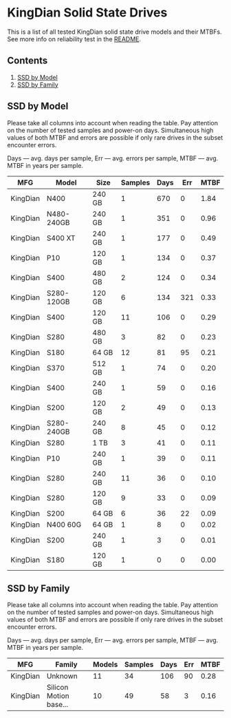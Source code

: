KingDian Solid State Drives
===========================

This is a list of all tested KingDian solid state drive models and their MTBFs. See
more info on reliability test in the [README](https://github.com/linuxhw/SMART).

Contents
--------

1. [ SSD by Model  ](#ssd-by-model)
2. [ SSD by Family ](#ssd-by-family)

SSD by Model
------------

Please take all columns into account when reading the table. Pay attention on the
number of tested samples and power-on days. Simultaneous high values of both MTBF
and errors are possible if only rare drives in the subset encounter errors.

Days   — avg. days per sample,
Err    — avg. errors per sample,
MTBF   — avg. MTBF in years per sample.

| MFG       | Model              | Size   | Samples | Days  | Err   | MTBF   |
|-----------|--------------------|--------|---------|-------|-------|--------|
| KingDian  | N400               | 240 GB | 1       | 670   | 0     | 1.84   |
| KingDian  | N480-240GB         | 240 GB | 1       | 351   | 0     | 0.96   |
| KingDian  | S400 XT            | 240 GB | 1       | 177   | 0     | 0.49   |
| KingDian  | P10                | 120 GB | 1       | 134   | 0     | 0.37   |
| KingDian  | S400               | 480 GB | 2       | 124   | 0     | 0.34   |
| KingDian  | S280-120GB         | 120 GB | 6       | 134   | 321   | 0.33   |
| KingDian  | S400               | 120 GB | 11      | 106   | 0     | 0.29   |
| KingDian  | S280               | 480 GB | 3       | 82    | 0     | 0.23   |
| KingDian  | S180               | 64 GB  | 12      | 81    | 95    | 0.21   |
| KingDian  | S370               | 512 GB | 1       | 74    | 0     | 0.20   |
| KingDian  | S400               | 240 GB | 1       | 59    | 0     | 0.16   |
| KingDian  | S200               | 120 GB | 2       | 49    | 0     | 0.13   |
| KingDian  | S280-240GB         | 240 GB | 8       | 45    | 0     | 0.12   |
| KingDian  | S280               | 1 TB   | 3       | 41    | 0     | 0.11   |
| KingDian  | P10                | 240 GB | 1       | 39    | 0     | 0.11   |
| KingDian  | S280               | 240 GB | 11      | 36    | 0     | 0.10   |
| KingDian  | S280               | 120 GB | 9       | 33    | 0     | 0.09   |
| KingDian  | S200               | 64 GB  | 6       | 36    | 22    | 0.09   |
| KingDian  | N400 60G           | 64 GB  | 1       | 8     | 0     | 0.02   |
| KingDian  | S200               | 240 GB | 1       | 3     | 0     | 0.01   |
| KingDian  | S180               | 120 GB | 1       | 0     | 0     | 0.00   |

SSD by Family
-------------

Please take all columns into account when reading the table. Pay attention on the
number of tested samples and power-on days. Simultaneous high values of both MTBF
and errors are possible if only rare drives in the subset encounter errors.

Days   — avg. days per sample,
Err    — avg. errors per sample,
MTBF   — avg. MTBF in years per sample.

| MFG       | Family                 | Models | Samples | Days  | Err   | MTBF   |
|-----------|------------------------|--------|---------|-------|-------|--------|
| KingDian  | Unknown                | 11     | 34      | 106   | 90    | 0.28   |
| KingDian  | Silicon Motion base... | 10     | 49      | 58    | 3     | 0.16   |
